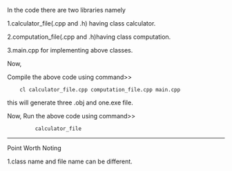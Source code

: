 In the code there are two libraries namely


1.calculator_file(.cpp and .h) having class calculator.

2.computation_file(.cpp and .h)having class computation.

3.main.cpp for implementing above classes.

Now,

Compile the above code using command>>
	
		cl calculator_file.cpp computation_file.cpp main.cpp

this will generate three .obj and one.exe file.

Now, Run the above code using command>>    

             calculator_file

------------------------------------------------------

Point Worth Noting 

1.class name and file name can be different.



